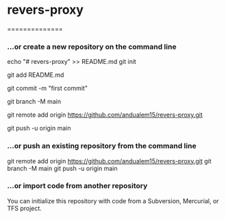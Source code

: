 # revers-proxy
==============
### …or create a new repository on the command line

echo "# revers-proxy" >> README.md
git init

git add README.md

git commit -m "first commit"

git branch -M main

git remote add origin https://github.com/andualem15/revers-proxy.git

git push -u origin main

### …or push an existing repository from the command line
git remote add origin https://github.com/andualem15/revers-proxy.git
git branch -M main
git push -u origin main
### …or import code from another repository
You can initialize this repository with code from a Subversion, Mercurial, or TFS project.
